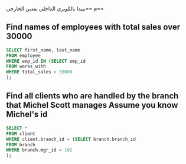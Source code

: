 
~~م~~ ==بيبدا بالكويري الداخلي بعدين الخارجي==
## Find names of employees with total sales over 30000 

```sql
SELECT first_name, last_name
FROM employee
WHERE emp_id IN (SELECT emp_id
FROM works_with
WHERE total_sales > 30000
);
```

## Find all clients who are handled by the branch that Michel Scott manages Assume you know Michel's id
```sql
SELECT *
FROM client
WHERE client.branch_id = (SELECT branch.branch_id
FROM branch
WHERE branch.mgr_id = 102
);
```